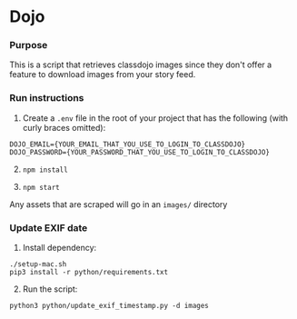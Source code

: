 # Dojo

### Purpose
This is a script that retrieves classdojo images since they don't offer a feature to download images from your story feed.

### Run instructions
1. Create a `.env` file in the root of your project that has the following (with curly braces omitted):
```
DOJO_EMAIL={YOUR_EMAIL_THAT_YOU_USE_TO_LOGIN_TO_CLASSDOJO}
DOJO_PASSWORD={YOUR_PASSWORD_THAT_YOU_USE_TO_LOGIN_TO_CLASSDOJO}
```

2. `npm install`

3. `npm start`

Any assets that are scraped will go in an `images/` directory

### Update EXIF date

1. Install dependency:

```
./setup-mac.sh
pip3 install -r python/requirements.txt
```

2. Run the script:

```
python3 python/update_exif_timestamp.py -d images
```
